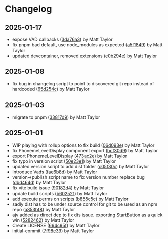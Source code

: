 # Changelog


## 2025-01-17
- expose VAD callbacks ([3da76a3](https://github.com/matthewjosephtaylor/vad-2025/commit/3da76a3a47a25f7c6381b961a4ac15bb47f41910)) by Matt Taylor
- fix pnpm bad default, use node_modules as expected ([a5f1849](https://github.com/matthewjosephtaylor/vad-2025/commit/a5f184914f81ab86cd0bcc0a1c12a5c1e2c25488)) by Matt Taylor
- updated devcontainer, removed extensions ([e0b294e](https://github.com/matthewjosephtaylor/vad-2025/commit/e0b294ee8fda17d6d17351ef73c8d2e0e899858d)) by Matt Taylor

## 2025-01-08
- fix bug in changelog script to point to discovered git repo instead of hardcoded ([65d254c](https://github.com/matthewjosephtaylor/vad-2025/commit/65d254c4d5a2d25ffffeef297dd56314ae6521af)) by Matt Taylor

## 2025-01-03
- migrate to pnpm ([33817d9](https://github.com/matthewjosephtaylor/vad-2025/commit/33817d999228f64c7b1b26b666cafcac072bc779)) by Matt Taylor

## 2025-01-01
- WIP playing with rollup options to fix build ([06d093e](https://github.com/matthewjosephtaylor/vad-2025/commit/06d093e9e402cfc7d883e98bf46974906bc6e76d)) by Matt Taylor
- fix PhonemeLevelDisplay component export ([bcf30d9](https://github.com/matthewjosephtaylor/vad-2025/commit/bcf30d941ab3adf8aef83d930828eb93093aefc8)) by Matt Taylor
- export PhonemeLevelDisplay ([473ac2e](https://github.com/matthewjosephtaylor/vad-2025/commit/473ac2e937f3641bec5bfc8528475f657fc650f7)) by Matt Taylor
- fix typo in version script ([50e23e1](https://github.com/matthewjosephtaylor/vad-2025/commit/50e23e1110acae37571016193fcafd62cd9f1d94)) by Matt Taylor
- updated version script to add dist folder ([c05f30c](https://github.com/matthewjosephtaylor/vad-2025/commit/c05f30ccc5de19275e1b2e5075519963f33c23a1)) by Matt Taylor
- Introduce Vads ([fae6b8d](https://github.com/matthewjosephtaylor/vad-2025/commit/fae6b8d04167fc97db779887c0a57dcfa2db485a)) by Matt Taylor
- version->publish script name to fix version number replace bug ([dbd464d](https://github.com/matthewjosephtaylor/vad-2025/commit/dbd464d8058f09c475bd6c913b807f5c3de9fd5f)) by Matt Taylor
- fix vite build issue ([90182d4](https://github.com/matthewjosephtaylor/vad-2025/commit/90182d43196dcc656ca9d7224abd19051eb67d9b)) by Matt Taylor
- update build scripts ([b602521](https://github.com/matthewjosephtaylor/vad-2025/commit/b60252121f524c2b752fef7441de714dfcf76f68)) by Matt Taylor
- add execute perms on scripts ([b855c5c](https://github.com/matthewjosephtaylor/vad-2025/commit/b855c5c68684d78b411c1391757a5b39b4e87766)) by Matt Taylor
- sadly dist has to be under source control for git to be used as an npm repo ([a853bf8](https://github.com/matthewjosephtaylor/vad-2025/commit/a853bf89b1e43f2ebe03ba41d701026dde73dc51)) by Matt Taylor
- ajv added as direct dep to fix dts issue. exporting StartButton as a quick win ([5282462](https://github.com/matthewjosephtaylor/vad-2025/commit/52824627600e5ed158868ee46208320f9797ea82)) by Matt Taylor
- Create LICENSE ([664c95f](https://github.com/matthewjosephtaylor/vad-2025/commit/664c95f75299bcc7f6f1f2ac555a6f272a5d842e)) by Matt Taylor
- initial-commit ([7f98e39](https://github.com/matthewjosephtaylor/vad-2025/commit/7f98e3927dfa9d7abadcf9d151222fbf794ed75d)) by Matt Taylor
